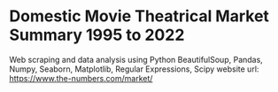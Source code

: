 # Domestic Movie Theatrical Market Summary 1995 to 2022
Web scraping and data analysis using Python BeautifulSoup, Pandas, Numpy, Seaborn, Matplotlib, Regular Expressions, Scipy
website url: https://www.the-numbers.com/market/
